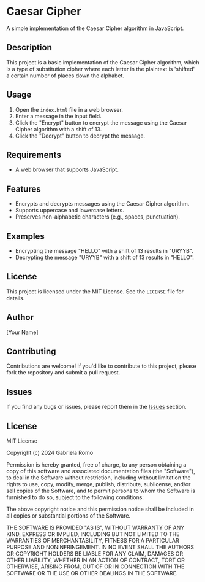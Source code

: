 **Caesar Cipher**
================

A simple implementation of the Caesar Cipher algorithm in JavaScript.

**Description**
---------------

This project is a basic implementation of the Caesar Cipher algorithm, which is a type of substitution cipher where each letter in the plaintext is 'shifted' a certain number of places down the alphabet.

**Usage**
--------

1. Open the `index.html` file in a web browser.
2. Enter a message in the input field.
3. Click the "Encrypt" button to encrypt the message using the Caesar Cipher algorithm with a shift of 13.
4. Click the "Decrypt" button to decrypt the message.

**Requirements**
--------------

* A web browser that supports JavaScript.

**Features**
------------

* Encrypts and decrypts messages using the Caesar Cipher algorithm.
* Supports uppercase and lowercase letters.
* Preserves non-alphabetic characters (e.g., spaces, punctuation).

**Examples**
------------

* Encrypting the message "HELLO" with a shift of 13 results in "URYYB".
* Decrypting the message "URYYB" with a shift of 13 results in "HELLO".

**License**
---------

This project is licensed under the MIT License. See the `LICENSE` file for details.

**Author**
---------

[Your Name]

**Contributing**
--------------

Contributions are welcome! If you'd like to contribute to this project, please fork the repository and submit a pull request.

**Issues**
---------

If you find any bugs or issues, please report them in the [Issues](https://github.com/your-username/caesar-cipher/issues) section.

**License**
---------

MIT License

Copyright (c) 2024 Gabriela Romo

Permission is hereby granted, free of charge, to any person obtaining a copy
of this software and associated documentation files (the "Software"), to deal
in the Software without restriction, including without limitation the rights
to use, copy, modify, merge, publish, distribute, sublicense, and/or sell
copies of the Software, and to permit persons to whom the Software is
furnished to do so, subject to the following conditions:

The above copyright notice and this permission notice shall be included in all
copies or substantial portions of the Software.

THE SOFTWARE IS PROVIDED "AS IS", WITHOUT WARRANTY OF ANY KIND, EXPRESS OR
IMPLIED, INCLUDING BUT NOT LIMITED TO THE WARRANTIES OF MERCHANTABILITY,
FITNESS FOR A PARTICULAR PURPOSE AND NONINFRINGEMENT. IN NO EVENT SHALL THE
AUTHORS OR COPYRIGHT HOLDERS BE LIABLE FOR ANY CLAIM, DAMAGES OR OTHER
LIABILITY, WHETHER IN AN ACTION OF CONTRACT, TORT OR OTHERWISE, ARISING FROM,
OUT OF OR IN CONNECTION WITH THE SOFTWARE OR THE USE OR OTHER DEALINGS IN THE
SOFTWARE.
